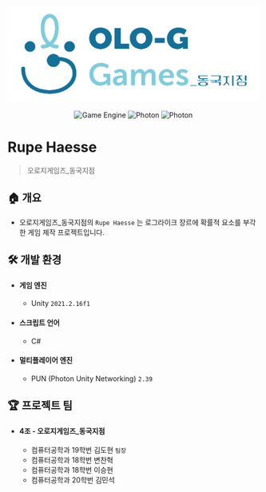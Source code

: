 <p align="center">
  <img src="./Logo.png" alt="Logo">
</p>

<p align="center">
    <img src="https://img.shields.io/badge/GAME%20ENGINE-Unity-000000?style=for-the-badge&logo=Unity&logoColor=white" alt="Game Engine">
    <img src="https://img.shields.io/badge/MULTIPLAYER%20ENGINE-Photon-004480?style=for-the-badge&logo=Unity&logoColor=white" alt="Photon">
    <img src="https://img.shields.io/badge/SCRIPT%20LANGUAGE-C%23-239120?style=for-the-badge&logo=Csharp&logoColor=white" alt="Photon">
</p>

# Rupe Haesse

> 오로지게임즈_동국지점

## 🏠 개요

- 오로지게임즈_동국지점의 `Rupe Haesse` 는 로그라이크 장르에 확률적 요소를 부각한 게임 제작 프로젝트입니다.

## 🛠️ 개발 환경

- #### 게임 엔진
  - Unity `2021.2.16f1`
- #### 스크립트 언어
  - C#
- #### 멀티플레이어 엔진
  - PUN (Photon Unity Networking) `2.39`

## 🏆 프로젝트 팀

- #### 4조 - 오로지게임즈_동국지점
  - 컴퓨터공학과 19학번 김도현 `팀장`
  - 컴퓨터공학과 18학번 변찬혁
  - 컴퓨터공학과 18학번 이승현
  - 컴퓨터공학과 20학번 김민석

